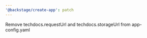 ```yaml
---
'@backstage/create-app': patch
---
```


Remove techdocs.requestUrl and techdocs.storageUrl from app-config.yaml
